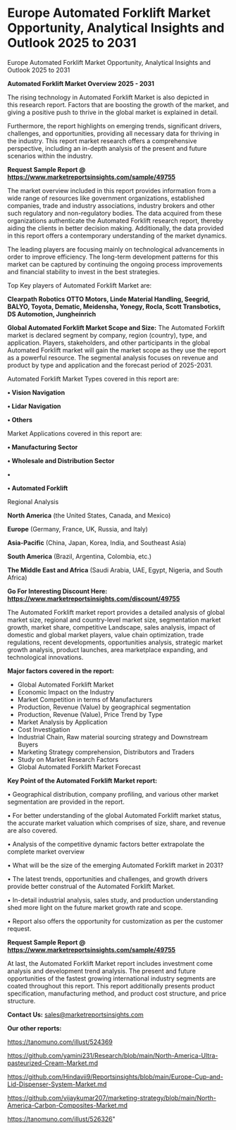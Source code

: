 # Europe Automated Forklift Market Opportunity, Analytical Insights and Outlook 2025 to 2031
Europe Automated Forklift Market Opportunity, Analytical Insights and Outlook 2025 to 2031

<Strong> Automated Forklift Market Overview 2025 - 2031</strong>

The rising technology in Automated Forklift Market is also depicted in this research report. Factors that are boosting the growth of the market, and giving a positive push to thrive in the global market is explained in detail.

Furthermore, the report highlights on emerging trends, significant drivers, challenges, and opportunities, providing all necessary data for thriving in the industry. This report market research offers a comprehensive perspective, including an in-depth analysis of the present and future scenarios within the industry.

<strong>Request Sample Report @ <a href=https://www.marketreportsinsights.com/sample/49755>https://www.marketreportsinsights.com/sample/49755</a></strong>

The market overview included in this report provides information from a wide range of resources like government organizations, established companies, trade and industry associations, industry brokers and other such regulatory and non-regulatory bodies. The data acquired from these organizations authenticate the Automated Forklift research report, thereby aiding the clients in better decision making. Additionally, the data provided in this report offers a contemporary understanding of the market dynamics.

The leading players are focusing mainly on technological advancements in order to improve efficiency. The long-term development patterns for this market can be captured by continuing the ongoing process improvements and financial stability to invest in the best strategies.

Top Key players of Automated Forklift Market are:

<strong>Clearpath Robotics OTTO Motors, Linde Material Handling, Seegrid, BALYO, Toyota, Dematic, Meidensha, Yonegy, Rocla, Scott Transbotics, DS Automotion, Jungheinrich</strong>

<strong><b>Global Automated Forklift Market Scope and Size:</b></strong>
The Automated Forklift market is declared segment by company, region (country), type, and application. Players, stakeholders, and other participants in the global Automated Forklift market will gain the market scope as they use the report as a powerful resource. The segmental analysis focuses on revenue and product by type and application and the forecast period of 2025-2031.

Automated Forklift Market Types covered in this report are:

<strong>•  Vision Navigation

•  Lidar Navigation

•  Others</strong>

Market Applications covered in this report are:

<strong>•  Manufacturing Sector

•  Wholesale and Distribution Sector

•  

•  Automated Forklift</strong> 

Regional Analysis

<strong>North America</strong> (the United States, Canada, and Mexico)

<strong>Europe</strong> (Germany, France, UK, Russia, and Italy)

<strong>Asia-Pacific</strong> (China, Japan, Korea, India, and Southeast Asia)

<strong>South America</strong> (Brazil, Argentina, Colombia, etc.)

<strong>The Middle East and Africa</strong> (Saudi Arabia, UAE, Egypt, Nigeria, and South Africa)

<strong>Go For Interesting Discount Here: <a href=https://www.marketreportsinsights.com/discount/49755>https://www.marketreportsinsights.com/discount/49755</a></strong>

The Automated Forklift market report provides a detailed analysis of global market size, regional and country-level market size, segmentation market growth, market share, competitive Landscape, sales analysis, impact of domestic and global market players, value chain optimization, trade regulations, recent developments, opportunities analysis, strategic market growth analysis, product launches, area marketplace expanding, and technological innovations.

<strong><b>Major factors covered in the report:</b></strong>
<ul>
  <li>Global Automated Forklift Market </li>
  <li>Economic Impact on the Industry</li>
  <li>Market Competition in terms of Manufacturers</li>
  <li>Production, Revenue (Value) by geographical segmentation</li>
  <li>Production, Revenue (Value), Price Trend by Type</li>
  <li>Market Analysis by Application</li>
  <li>Cost Investigation</li>
  <li>Industrial Chain, Raw material sourcing strategy and Downstream Buyers</li>
  <li>Marketing Strategy comprehension, Distributors and Traders</li>
  <li>Study on Market Research Factors</li>
  <li>Global Automated Forklift Market Forecast</li>
</ul>

<strong><b>Key Point of the Automated Forklift Market report:</b></strong>

• Geographical distribution, company profiling, and various other market segmentation are provided in the report.

• For better understanding of the global Automated Forklift market status, the accurate market valuation which comprises of size, share, and revenue are also covered.

• Analysis of the competitive dynamic factors better extrapolate the complete market overview

• What will be the size of the emerging Automated Forklift market in 2031?

• The latest trends, opportunities and challenges, and growth drivers provide better construal of the Automated Forklift Market.

• In-detail industrial analysis, sales study, and production understanding shed more light on the future market growth rate and scope.

• Report also offers the opportunity for customization as per the customer request.

<strong>Request Sample Report @ <a href=https://www.marketreportsinsights.com/sample/49755>https://www.marketreportsinsights.com/sample/49755</a></strong>

At last, the Automated Forklift Market report includes investment come analysis and development trend analysis. The present and future opportunities of the fastest growing international industry segments are coated throughout this report. This report additionally presents product specification, manufacturing method, and product cost structure, and price structure.

<strong>Contact Us:</strong>
sales@marketreportsinsights.com

<strong>Our other reports:</strong>

<a href=https://tanomuno.com/illust/524369>https://tanomuno.com/illust/524369</a>

<a href=https://github.com/yamini231/Research/blob/main/North-America-Ultra-pasteurized-Cream-Market.md>https://github.com/yamini231/Research/blob/main/North-America-Ultra-pasteurized-Cream-Market.md</a>

<a href=https://github.com/Hindavii9/Reportsinsights/blob/main/Europe-Cup-and-Lid-Dispenser-System-Market.md>https://github.com/Hindavii9/Reportsinsights/blob/main/Europe-Cup-and-Lid-Dispenser-System-Market.md</a>

<a href=https://github.com/vijaykumar207/marketing-strategy/blob/main/North-America-Carbon-Composites-Market.md>https://github.com/vijaykumar207/marketing-strategy/blob/main/North-America-Carbon-Composites-Market.md</a>

<a href=https://tanomuno.com/illust/526326>https://tanomuno.com/illust/526326</a>"
